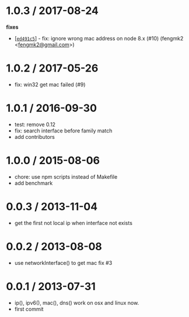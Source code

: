 
1.0.3 / 2017-08-24
==================

**fixes**
  * [[`ed491c5`](http://github.com/node-modules/address/commit/ed491c5bd353118e4e4d384f47f13c3e1cfeb80e)] - fix: ignore wrong mac address on node 8.x (#10) (fengmk2 <<fengmk2@gmail.com>>)

1.0.2 / 2017-05-26
==================

  * fix: win32 get mac failed (#9)

1.0.1 / 2016-09-30
==================

  * test: remove 0.12
  * fix: search interface before family match
  * add contributors

1.0.0 / 2015-08-06
==================

 * chore: use npm scripts instead of Makefile
 * add benchmark

0.0.3 / 2013-11-04 
==================

  * get the first not local ip when interface not exists

0.0.2 / 2013-08-08 
==================

  * use networkInterface() to get mac fix #3

0.0.1 / 2013-07-31 
==================

  * ip(), ipv6(), mac(), dns() work on osx and linux now.
  * first commit
